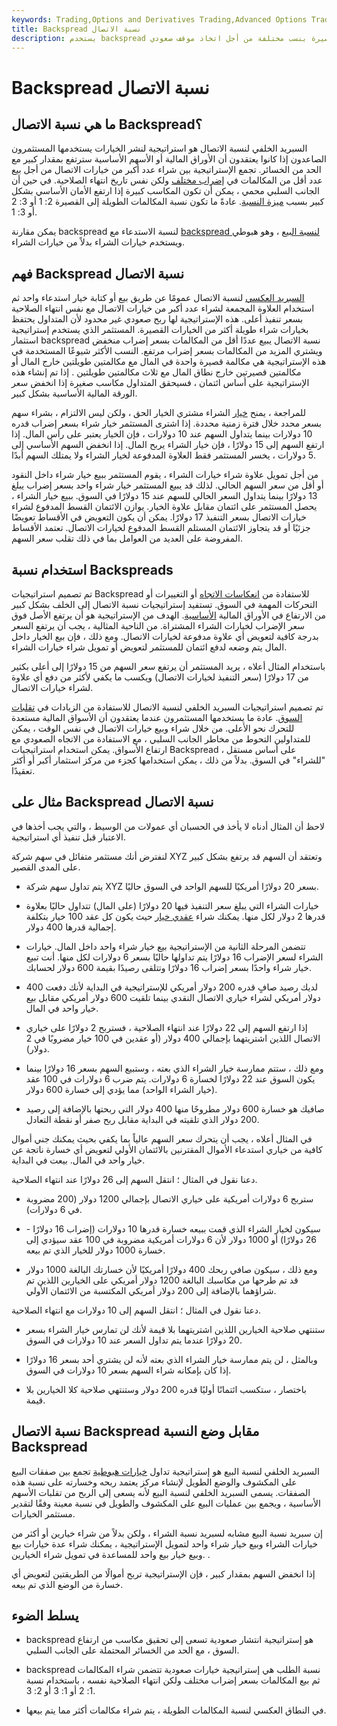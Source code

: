 ```yaml
---
keywords: Trading,Options and Derivatives Trading,Advanced Options Trading Concepts,Options and Derivatives,Advanced Concepts
title: Backspread نسبة الاتصال
description: يستخدم backspread نسبة الاتصال خيارات شراء طويلة وقصيرة بنسب مختلفة من أجل اتخاذ موقف صعودي.
---
```


# Backspread نسبة الاتصال
## ما هي نسبة الاتصال Backspread؟

السبريد الخلفي لنسبة الاتصال هو استراتيجية لنشر الخيارات يستخدمها المستثمرون الصاعدون إذا كانوا يعتقدون أن الأوراق المالية أو الأسهم الأساسية سترتفع بمقدار كبير مع الحد من الخسائر. تجمع الإستراتيجية بين شراء عدد أكبر من خيارات الاتصال من أجل بيع عدد أقل من المكالمات في [إضراب مختلف](/strikeprice) ولكن نفس تاريخ انتهاء الصلاحية. في حين أن الجانب السلبي محمي ، يمكن أن تكون المكاسب كبيرة إذا ارتفع الأمان الأساسي بشكل كبير بسبب [ميزة النسبة](/ratiospread). عادةً ما تكون نسبة المكالمات الطويلة إلى القصيرة 2: 1 أو 3: 2 أو 3: 1.

يمكن مقارنة backspread لنسبة الاستدعاء مع [backspread لنسبة البيع](/putratiobackspread) ، وهو هبوطي ويستخدم خيارات الشراء بدلاً من خيارات الشراء.

## فهم Backspread نسبة الاتصال

[السبريد العكسي](/backspread) لنسبة الاتصال عمومًا عن طريق بيع أو كتابة خيار استدعاء واحد ثم استخدام العلاوة المجمعة لشراء عدد أكبر من خيارات الاتصال مع نفس انتهاء الصلاحية بسعر تنفيذ أعلى. هذه الإستراتيجية لها ربح صعودي غير محدود لأن المتداول يحتفظ بخيارات شراء طويلة أكثر من الخيارات القصيرة. المستثمر الذي يستخدم إستراتيجية استثمار backspread نسبة الاتصال يبيع عددًا أقل من المكالمات بسعر إضراب منخفض ويشتري المزيد من المكالمات بسعر إضراب مرتفع. النسب الأكثر شيوعًا المستخدمة في هذه الإستراتيجية هي مكالمة قصيرة واحدة في المال مع مكالمتين طويلتين خارج المال أو مكالمتين قصيرتين خارج نطاق المال مع ثلاث مكالمتين طويلتين . إذا تم إنشاء هذه الإستراتيجية على أساس ائتمان ، فسيحقق المتداول مكاسب صغيرة إذا انخفض سعر الورقة المالية الأساسية بشكل كبير.

للمراجعة ، يمنح [خيار](/calloption) الشراء مشتري الخيار الحق ، ولكن ليس الالتزام ، بشراء سهم بسعر محدد خلال فترة زمنية محددة. إذا اشترى المستثمر خيار شراء بسعر إضراب قدره 10 دولارات بينما يتداول السهم عند 10 دولارات ، فإن الخيار يعتبر على رأس المال. إذا ارتفع السهم إلى 15 دولارًا ، فإن خيار الشراء يربح المال. إذا انخفض السهم الأساسي إلى 5 دولارات ، يخسر المستثمر فقط العلاوة المدفوعة لخيار الشراء ولا يمتلك السهم أبدًا.

من أجل تمويل علاوة شراء خيارات الشراء ، يقوم المستثمر ببيع خيار شراء داخل النقود أو أقل من سعر السهم الحالي. لذلك قد يبيع المستثمر خيار شراء واحد بسعر إضراب يبلغ 13 دولارًا بينما يتداول السعر الحالي للسهم عند 15 دولارًا في السوق. ببيع خيار الشراء ، يحصل المستثمر على ائتمان مقابل علاوة الخيار. يوازن الائتمان القسط المدفوع لشراء خيارات الاتصال بسعر التنفيذ 17 دولارًا. يمكن أن يكون التعويض في الأقساط تعويضًا جزئيًا أو قد يتجاوز الائتمان المستلم القسط المدفوع لخيارات الاتصال. تعتمد الأقساط المفروضة على العديد من العوامل بما في ذلك تقلب سعر السهم.

## استخدام نسبة Backspreads

تم تصميم استراتيجيات Backspread للاستفادة من [انعكاسات الاتجاه](/reversal) أو التغييرات أو التحركات المهمة في السوق. تستفيد إستراتيجيات نسبة الاتصال إلى الخلف بشكل كبير من الارتفاع في الأوراق المالية [الأساسية](/underlying-security). الهدف من الإستراتيجية هو أن يرتفع الأصل فوق سعر الإضراب لخيارات الشراء المشتراة. من الناحية المثالية ، يجب أن يرتفع السعر بدرجة كافية لتعويض أي علاوة مدفوعة لخيارات الاتصال. ومع ذلك ، فإن بيع الخيار داخل المال يتم وضعه لدفع ائتمان للمستثمر لتعويض أو تمويل شراء خيارات الشراء.

باستخدام المثال أعلاه ، يريد المستثمر أن يرتفع سعر السهم من 15 دولارًا إلى أعلى بكثير من 17 دولارًا (سعر التنفيذ لخيارات الاتصال) ويكسب ما يكفي لأكثر من دفع أي علاوة لشراء خيارات الاتصال.

تم تصميم استراتيجيات السبريد الخلفي لنسبة الاتصال للاستفادة من الزيادات في [تقلبات السوق](/volatility). عادة ما يستخدمها المستثمرون عندما يعتقدون أن الأسواق المالية مستعدة للتحرك نحو الأعلى. من خلال شراء وبيع خيارات الاتصال في نفس الوقت ، يمكن للمتداولين التحوط من مخاطر الجانب السلبي ، مع الاستفادة من الاتجاه الصعودي مع ارتفاع الأسواق. يمكن استخدام استراتيجيات Backspread على أساس مستقل ، "للشراء" في السوق. بدلاً من ذلك ، يمكن استخدامها كجزء من مركز استثمار أكبر أو أكثر تعقيدًا.

## مثال على Backspread نسبة الاتصال

لاحظ أن المثال أدناه لا يأخذ في الحسبان أي عمولات من الوسيط ، والتي يجب أخذها في الاعتبار قبل تنفيذ أي استراتيجية.

لنفترض أنك مستثمر متفائل في سهم شركة XYZ وتعتقد أن السهم قد يرتفع بشكل كبير على المدى القصير.

- يتم تداول سهم شركة XYZ بسعر 20 دولارًا أمريكيًا للسهم الواحد في السوق حاليًا.

- خيارات الشراء التي يبلغ سعر التنفيذ فيها 20 دولارًا (على المال) تتداول حاليًا بعلاوة قدرها 2 دولار لكل منها. يمكنك شراء [عقدي خيار](/optionscontract) حيث يكون كل عقد 100 خيار بتكلفة إجمالية قدرها 400 دولار.

- تتضمن المرحلة الثانية من الإستراتيجية بيع خيار شراء واحد داخل المال. خيارات الشراء لسعر الإضراب 16 دولارًا يتم تداولها حاليًا بسعر 6 دولارات لكل منها. أنت تبيع خيار شراء واحدًا بسعر إضراب 16 دولارًا وتتلقى رصيدًا بقيمة 600 دولار لحسابك.

- لديك رصيد صافٍ قدره 200 دولار أمريكي للإستراتيجية في البداية لأنك دفعت 400 دولار أمريكي لشراء خياري الاتصال النقدي بينما تلقيت 600 دولار أمريكي مقابل بيع خيار واحد في المال.

- إذا ارتفع السهم إلى 22 دولارًا عند انتهاء الصلاحية ، فستربح 2 دولارًا على خياري الاتصال اللذين اشتريتهما بإجمالي 400 دولار (أو عقدين في 100 خيار مضروبًا في 2 دولار).

- ومع ذلك ، ستتم ممارسة خيار الشراء الذي بعته ، وستبيع السهم بسعر 16 دولارًا بينما يكون السوق عند 22 دولارًا لخسارة 6 دولارات. يتم ضرب 6 دولارات في 100 عقد (خيار الشراء الواحد) مما يؤدي إلى خسارة 600 دولار.

- صافيك هو خسارة 600 دولار مطروحًا منها 400 دولار التي ربحتها بالإضافة إلى رصيد 200 دولار الذي تلقيته في البداية مقابل ربح صفر أو نقطة التعادل.

في المثال أعلاه ، يجب أن يتحرك سعر السهم عالياً بما يكفي بحيث يمكنك جني أموال كافية من خياري استدعاء الأموال المقترنين بالائتمان الأولي لتعويض أي خسارة ناتجة عن خيار واحد في المال. بيعت في البداية.

دعنا نقول في المثال ؛ انتقل السهم إلى 26 دولارًا عند انتهاء الصلاحية.

- ستربح 6 دولارات أمريكية على خياري الاتصال بإجمالي 1200 دولار (200 مضروبة في 6 دولارات).

- سيكون لخيار الشراء الذي قمت ببيعه خسارة قدرها 10 دولارات (إضراب 16 دولارًا - 26 دولارًا) أو 1000 دولار لأن 6 دولارات أمريكية مضروبة في 100 عقد سيؤدي إلى خسارة 1000 دولار للخيار الذي تم بيعه.

- ومع ذلك ، سيكون صافي ربحك 400 دولارًا أمريكيًا لأن خسارتك البالغة 1000 دولار قد تم طرحها من مكاسبك البالغة 1200 دولار أمريكي على الخيارين اللذين تم شراؤهما بالإضافة إلى 200 دولار أمريكي المكتسبة من الائتمان الأولي.

دعنا نقول في المثال ؛ انتقل السهم إلى 10 دولارات مع انتهاء الصلاحية.

- ستنتهي صلاحية الخيارين اللذين اشتريتهما بلا قيمة لأنك لن تمارس خيار الشراء بسعر 20 دولارًا عندما يتم تداول السعر عند 10 دولارات في السوق.

- وبالمثل ، لن يتم ممارسة خيار الشراء الذي بعته لأنه لن يشتري أحد بسعر 16 دولارًا إذا كان بإمكانه شراء السهم بسعر 10 دولارات في السوق.

- باختصار ، ستكسب ائتمانًا أوليًا قدره 200 دولار وستنتهي صلاحية كلا الخيارين بلا قيمة.

## نسبة الاتصال Backspread مقابل وضع النسبة Backspread

السبريد الخلفي لنسبة البيع هو إستراتيجية تداول [خيارات هبوطية](/option) تجمع بين صفقات البيع على المكشوف والوضع الطويل لإنشاء مركز يعتمد ربحه وخسارته على نسبة هذه الصفقات. يسمى السبريد الخلفي لنسبة البيع لأنه يسعى إلى الربح من تقلبات الأسهم الأساسية ، ويجمع بين عمليات البيع على المكشوف والطويل في نسبة معينة وفقًا لتقدير مستثمر الخيارات.

إن سبريد نسبة البيع مشابه لسبريد نسبة الشراء ، ولكن بدلاً من شراء خيارين أو أكثر من خيارات الشراء وبيع خيار شراء واحد لتمويل الإستراتيجية ، يمكنك شراء عدة خيارات بيع وبيع خيار بيع واحد للمساعدة في تمويل شراء الخيارين. .

إذا انخفض السهم بمقدار كبير ، فإن الإستراتيجية تربح أموالًا من الطريقتين لتعويض أي خسارة من الوضع الذي تم بيعه.

## يسلط الضوء

- backspread هو إستراتيجية انتشار صعودية تسعى إلى تحقيق مكاسب من ارتفاع السوق ، مع الحد من الخسائر المحتملة على الجانب السلبي.

- backspread نسبة الطلب هي إستراتيجية خيارات صعودية تتضمن شراء المكالمات ثم بيع المكالمات بسعر إضراب مختلف ولكن انتهاء الصلاحية نفسه ، باستخدام نسبة 1: 2 أو 1: 3 أو 2: 3.

- في النطاق العكسي لنسبة المكالمات الطويلة ، يتم شراء مكالمات أكثر مما يتم بيعها.

